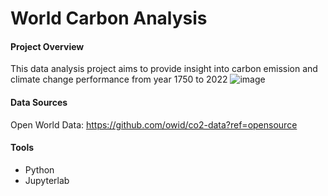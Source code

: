 # World Carbon Analysis
#### Project Overview
This data analysis project aims to provide insight into carbon emission and climate change performance from year 1750 to 2022
![image](https://github.com/wildanzzam/world-carbon-analysis/assets/141975092/8a69e5f1-f819-4d44-bada-f1310c881dcb)

#### Data Sources
Open World Data: https://github.com/owid/co2-data?ref=opensource

#### Tools 
- Python
- Jupyterlab
